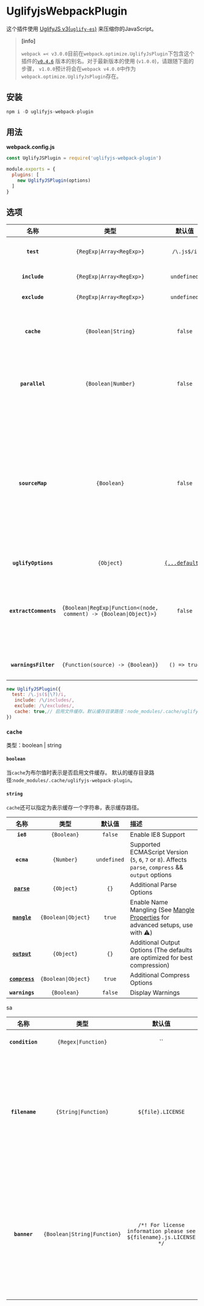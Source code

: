 # UglifyjsWebpackPlugin

这个插件使用 [UglifyJS v3](https://github.com/mishoo/UglifyJS2/tree/harmony)[\(`uglify-es`\)](https://npmjs.com/package/uglify-es) 来压缩你的JavaScript。

> **\[info\]**
>
> `webpack =< v3.0.0`目前在`webpack.optimize.UglifyJsPlugin`下包含这个插件的[`v0.4.6`](https://github.com/webpack-contrib/uglifyjs-webpack-plugin/tree/version-0.4) 版本的别名。对于最新版本的使用 \(`v1.0.0`\)，请跟随下面的步骤， `v1.0.0`预计将会在`webpack v4.0.0`中作为`webpack.optimize.UglifyJsPlugin`存在。

## 安装

```js
npm i -D uglifyjs-webpack-plugin
```

## 用法

**webpack.config.js**

```js
const UglifyJSPlugin = require('uglifyjs-webpack-plugin')

module.exports = {
  plugins: [
    new UglifyJSPlugin(options)
  ]
}
```

## 选项

|名称|类型|默认值|描述|
|:--:|:--:|:-----:|:----------|
|**`test`**|`{RegExp\|Array<RegExp>}`| <code>/\\.js$/i</code>|测试匹配的文件|
|**`include`**|`{RegExp\|Array<RegExp>}`|`undefined`| `包含`的文件|
|**`exclude`**|`{RegExp\|Array<RegExp>}`|`undefined`|`排除`的文件|
|**`cache`**|`{Boolean\|String}`|`false`|开启文件缓存来提高构建速度|
|**`parallel`**|`{Boolean\|Number}`|`false`|使用多进程并行运行来提高构建速度|
|**`sourceMap`**|`{Boolean}`|`false`|使用源映射将错误信息位置映射到模块 (这减慢了编译的速度) ⚠️ **`cheap-source-map` 选项不能和这个插件一同工作**|
|**`uglifyOptions`**|`{Object}`|[`{...defaults}`](https://github.com/webpack-contrib/uglifyjs-webpack-plugin/tree/master#uglifyoptions)|`uglify` [选项](https://github.com/mishoo/UglifyJS2/tree/harmony#minify-options)|
|**`extractComments`**|`{Boolean\|RegExp\|Function<(node, comment) -> {Boolean\|Object}>}`|`false`|是否将注释提取到单独的文件， (参见 [细节](https://github.com/webpack/webpack/commit/71933e979e51c533b432658d5e37917f9e71595a) (`webpack >= 2.3.0`)|
|**`warningsFilter`**|`{Function(source) -> {Boolean}}`|`() => true`|允许过滤uglify警告|



```js
new UglifyJSPlugin({
  test: /\.js($|\?)/i,
   include: /\/includes/,
   exclude: /\/excludes/,
   cache: true,// 启用文件缓存。默认缓存目录路径：node_modules/.cache/uglifyjs-webpack-plugin.
})
```
### `cache`
类型：boolean | string
#### `boolean`
当`cache`为布尔值时表示是否启用文件缓存。
默认的缓存目录路径:``node_modules/.cache/uglifyjs-webpack-plugin``。
#### `string`
`cache`还可以指定为表示缓存一个字符串，表示缓存路径。

|名称|类型|默认值|描述|
|:--:|:--:|:-----:|:----------|
|**`ie8`**|`{Boolean}`|`false`|Enable IE8 Support|
|**`ecma`**|`{Number}`|`undefined`|Supported ECMAScript Version (`5`, `6`, `7` or `8`). Affects `parse`, `compress` && `output` options|
|**[`parse`](https://github.com/mishoo/UglifyJS2/tree/harmony#parse-options)**|`{Object}`|`{}`|Additional Parse Options|
|**[`mangle`](https://github.com/mishoo/UglifyJS2/tree/harmony#mangle-options)**|`{Boolean\|Object}`|`true`|Enable Name Mangling (See [Mangle Properties](https://github.com/mishoo/UglifyJS2/tree/harmony#mangle-properties-options) for advanced setups, use with ⚠️)|
|**[`output`](https://github.com/mishoo/UglifyJS2/tree/harmony#output-options)**|`{Object}`|`{}`|Additional Output Options (The defaults are optimized for best compression)|
|**[`compress`](https://github.com/mishoo/UglifyJS2/tree/harmony#compress-options)**|`{Boolean\|Object}`|`true`|Additional Compress Options|
|**`warnings`**|`{Boolean}`|`false`|Display Warnings|


sa

|名称|类型|默认值|描述|
|:--:|:--:|:-----:|:----------|
|**`condition`**|`{Regex\|Function}`|``|Regular Expression or function (see previous point)|
|**`filename`**|`{String\|Function}`|`${file}.LICENSE`|The file where the extracted comments will be stored. Can be either a `{String}` or a `{Function<(string) -> {String}>}`, which will be given the original filename. Default is to append the suffix `.LICENSE` to the original filename|
|**`banner`**|`{Boolean\|String\|Function}`|`/*! For license information please see ${filename}.js.LICENSE */`|The banner text that points to the extracted file and will be added on top of the original file. Can be `false` (no banner), a `{String}`, or a `{Function<(string) -> {String}` that will be called with the filename where extracted comments have been stored. Will be wrapped into comment|


